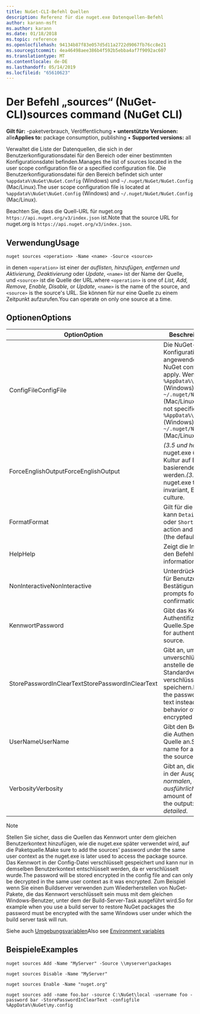 ```yaml
---
title: NuGet-CLI-Befehl Quellen
description: Referenz für die nuget.exe Datenquellen-Befehl
author: karann-msft
ms.author: karann
ms.date: 01/18/2018
ms.topic: reference
ms.openlocfilehash: 94134b87f83e057d5d11a2722d9067fb76cc8e21
ms.sourcegitcommit: 4ea46498aee386b4f592b5ebba4af7f9092ac607
ms.translationtype: MT
ms.contentlocale: de-DE
ms.lasthandoff: 05/14/2019
ms.locfileid: "65610623"
---
```

# <a name="sources-command-nuget-cli"></a><span data-ttu-id="f4973-103">Der Befehl „sources“ (NuGet-CLI)</span><span class="sxs-lookup"><span data-stu-id="f4973-103">sources command (NuGet CLI)</span></span>

<span data-ttu-id="f4973-104">**Gilt für:** -paketverbrauch, Veröffentlichung &bullet; **unterstützte Versionen:** alle</span><span class="sxs-lookup"><span data-stu-id="f4973-104">**Applies to:** package consumption, publishing &bullet; **Supported versions:** all</span></span>

<span data-ttu-id="f4973-105">Verwaltet die Liste der Datenquellen, die sich in der Benutzerkonfigurationsdatei für den Bereich oder einer bestimmten Konfigurationsdatei befinden.</span><span class="sxs-lookup"><span data-stu-id="f4973-105">Manages the list of sources located in the user scope configuration file or a specified configuration file.</span></span> <span data-ttu-id="f4973-106">Die Benutzerkonfigurationsdatei für den Bereich befindet sich unter `%appdata%\NuGet\NuGet.Config` (Windows) und `~/.nuget/NuGet/NuGet.Config` (Mac/Linux).</span><span class="sxs-lookup"><span data-stu-id="f4973-106">The user scope configuration file is located at `%appdata%\NuGet\NuGet.Config` (Windows) and `~/.nuget/NuGet/NuGet.Config` (Mac/Linux).</span></span>

<span data-ttu-id="f4973-107">Beachten Sie, dass die Quell-URL für nuget.org `https://api.nuget.org/v3/index.json` ist.</span><span class="sxs-lookup"><span data-stu-id="f4973-107">Note that the source URL for nuget.org is `https://api.nuget.org/v3/index.json`.</span></span>

## <a name="usage"></a><span data-ttu-id="f4973-108">Verwendung</span><span class="sxs-lookup"><span data-stu-id="f4973-108">Usage</span></span>

```cli
nuget sources <operation> -Name <name> -Source <source>
```

<span data-ttu-id="f4973-109">in denen `<operation>` ist einer der *auflisten, hinzufügen, entfernen und Aktivierung, Deaktivierung* oder *Update*, `<name>` ist der Name der Quelle, und `<source>` ist die Quelle der URL.</span><span class="sxs-lookup"><span data-stu-id="f4973-109">where `<operation>` is one of *List, Add, Remove, Enable, Disable,* or *Update*, `<name>` is the name of the source, and `<source>` is the source's URL.</span></span> <span data-ttu-id="f4973-110">Sie können für nur eine Quelle zu einem Zeitpunkt aufzurufen.</span><span class="sxs-lookup"><span data-stu-id="f4973-110">You can operate on only one source at a time.</span></span>

## <a name="options"></a><span data-ttu-id="f4973-111">Optionen</span><span class="sxs-lookup"><span data-stu-id="f4973-111">Options</span></span>

| <span data-ttu-id="f4973-112">Option</span><span class="sxs-lookup"><span data-stu-id="f4973-112">Option</span></span> | <span data-ttu-id="f4973-113">Beschreibung</span><span class="sxs-lookup"><span data-stu-id="f4973-113">Description</span></span> |
| --- | --- |
| <span data-ttu-id="f4973-114">ConfigFile</span><span class="sxs-lookup"><span data-stu-id="f4973-114">ConfigFile</span></span> | <span data-ttu-id="f4973-115">Die NuGet-Konfigurationsdatei angewendet werden soll.</span><span class="sxs-lookup"><span data-stu-id="f4973-115">The NuGet configuration file to apply.</span></span> <span data-ttu-id="f4973-116">Wenn nicht angegeben, `%AppData%\NuGet\NuGet.Config` (Windows) oder `~/.nuget/NuGet/NuGet.Config` (Mac/Linux) verwendet wird.</span><span class="sxs-lookup"><span data-stu-id="f4973-116">If not specified, `%AppData%\NuGet\NuGet.Config` (Windows) or `~/.nuget/NuGet/NuGet.Config` (Mac/Linux) is used.</span></span>|
| <span data-ttu-id="f4973-117">ForceEnglishOutput</span><span class="sxs-lookup"><span data-stu-id="f4973-117">ForceEnglishOutput</span></span> | <span data-ttu-id="f4973-118">*(3.5 und höher)*  Erzwingt nuget.exe über eine invariante Kultur auf Englisch basierenden ausgeführt werden.</span><span class="sxs-lookup"><span data-stu-id="f4973-118">*(3.5+)* Forces nuget.exe to run using an invariant, English-based culture.</span></span> |
| <span data-ttu-id="f4973-119">Format</span><span class="sxs-lookup"><span data-stu-id="f4973-119">Format</span></span> | <span data-ttu-id="f4973-120">Gilt für die `list` Aktion und kann `Detailed` (Standard) oder `Short`.</span><span class="sxs-lookup"><span data-stu-id="f4973-120">Applies to the `list` action and can be `Detailed` (the default) or `Short`.</span></span> |
| <span data-ttu-id="f4973-121">Help</span><span class="sxs-lookup"><span data-stu-id="f4973-121">Help</span></span> | <span data-ttu-id="f4973-122">Zeigt die Informationen für den Befehl Hilfe.</span><span class="sxs-lookup"><span data-stu-id="f4973-122">Displays help information for the command.</span></span> |
| <span data-ttu-id="f4973-123">NonInteractive</span><span class="sxs-lookup"><span data-stu-id="f4973-123">NonInteractive</span></span> | <span data-ttu-id="f4973-124">Unterdrückt aufforderungen für Benutzereingaben oder Bestätigungen an.</span><span class="sxs-lookup"><span data-stu-id="f4973-124">Suppresses prompts for user input or confirmations.</span></span> |
| <span data-ttu-id="f4973-125">Kennwort</span><span class="sxs-lookup"><span data-stu-id="f4973-125">Password</span></span> | <span data-ttu-id="f4973-126">Gibt das Kennwort für die Authentifizierung mit der Quelle.</span><span class="sxs-lookup"><span data-stu-id="f4973-126">Specifies the password for authenticating with the source.</span></span> |
| <span data-ttu-id="f4973-127">StorePasswordInClearText</span><span class="sxs-lookup"><span data-stu-id="f4973-127">StorePasswordInClearText</span></span> | <span data-ttu-id="f4973-128">Gibt an, um das Kennwort in unverschlüsselter Text anstelle des Standardverhaltens speichern verschlüsselten Form speichern.</span><span class="sxs-lookup"><span data-stu-id="f4973-128">Indicates to store the password in unencrypted text instead of the default behavior of storing an encrypted form.</span></span> |
| <span data-ttu-id="f4973-129">UserName</span><span class="sxs-lookup"><span data-stu-id="f4973-129">UserName</span></span> | <span data-ttu-id="f4973-130">Gibt den Benutzernamen für die Authentifizierung mit der Quelle an.</span><span class="sxs-lookup"><span data-stu-id="f4973-130">Specifies the user name for authenticating with the source.</span></span> |
| <span data-ttu-id="f4973-131">Verbosity</span><span class="sxs-lookup"><span data-stu-id="f4973-131">Verbosity</span></span> | <span data-ttu-id="f4973-132">Gibt an, die Anzahl der Details in der Ausgabe angezeigt: *normalen*, *quiet*, *ausführliche*.</span><span class="sxs-lookup"><span data-stu-id="f4973-132">Specifies the amount of detail displayed in the output: *normal*, *quiet*, *detailed*.</span></span> |

> [!Note]
> <span data-ttu-id="f4973-133">Stellen Sie sicher, dass die Quellen das Kennwort unter dem gleichen Benutzerkontext hinzufügen, wie die nuget.exe später verwendet wird, auf die Paketquelle.</span><span class="sxs-lookup"><span data-stu-id="f4973-133">Make sure to add the sources' password under the same user context as the nuget.exe is later used to access the package source.</span></span> <span data-ttu-id="f4973-134">Das Kennwort in der Config-Datei verschlüsselt gespeichert und kann nur in demselben Benutzerkontext entschlüsselt werden, da er verschlüsselt wurde.</span><span class="sxs-lookup"><span data-stu-id="f4973-134">The password will be stored encrypted in the config file and can only be decrypted in the same user context as it was encrypted.</span></span> <span data-ttu-id="f4973-135">Zum Beispiel wenn Sie einen Buildserver verwenden zum Wiederherstellen von NuGet-Pakete, die das Kennwort verschlüsselt sein muss mit dem gleichen Windows-Benutzer, unter dem der Build-Server-Task ausgeführt wird.</span><span class="sxs-lookup"><span data-stu-id="f4973-135">So for example when you use a build server to restore NuGet packages the password must be encrypted with the same Windows user under which  the build server task will run.</span></span>

<span data-ttu-id="f4973-136">Siehe auch [Umgebungsvariablen](cli-ref-environment-variables.md)</span><span class="sxs-lookup"><span data-stu-id="f4973-136">Also see [Environment variables](cli-ref-environment-variables.md)</span></span>

## <a name="examples"></a><span data-ttu-id="f4973-137">Beispiele</span><span class="sxs-lookup"><span data-stu-id="f4973-137">Examples</span></span>

```cli
nuget sources Add -Name "MyServer" -Source \\myserver\packages

nuget sources Disable -Name "MyServer"

nuget sources Enable -Name "nuget.org"

nuget sources add -name foo.bar -source C:\NuGet\local -username foo -password bar -StorePasswordInClearText -configfile %AppData%\NuGet\my.config
```
